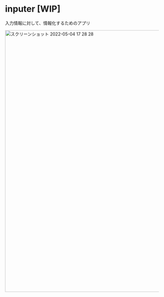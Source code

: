 # inputer [WIP]

入力情報に対して、情報化するためのアプリ

<img width="860" alt="スクリーンショット 2022-05-04 17 28 28" src="https://user-images.githubusercontent.com/37267958/166646790-016535dd-246b-4c2d-8364-10d22c01e543.png">
